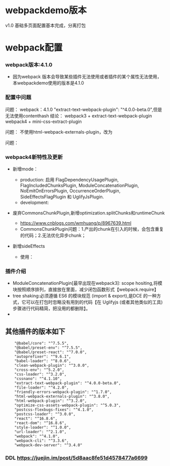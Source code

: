 # webpackdemo版本
v1.0 基础多页面配置基本完成，分离打包
# webpack配置
### webpack版本:4.1.0
* 因为webpack 版本会导致某些插件无法使用或者插件的某个属性无法使用，本webpackdemo使用的版本是4.1.0

### 配置中问题
问题：
webpack：4.1.0 "extract-text-webpack-plugin": "^4.0.0-beta.0",但是无法使用contenthash
结论：
webpack3 + extract-text-webpack-plugin
webpack4 + mini-css-extract-plugin


问题：
不使用html-webpack-externals-plugin，改为


问题：

### 
### webpack4新特性及更新
* 新增mode：
    * production:
启用 FlagDependencyUsagePlugin, FlagIncludedChunksPlugin, ModuleConcatenationPlugin, NoEmitOnErrorsPlugin, OccurrenceOrderPlugin, SideEffectsFlagPlugin 和 UglifyJsPlugin.
    * development:
* 废弃CommonsChunkPlugin,新增optimization.splitChunks和runtimeChunk
    * https://www.cnblogs.com/wmhuang/p/8967639.html
    * CommonsChunkPlugin问题：1.产出的chunk在引入的时候，会包含重复的代码；2.无法优化异步chunk；

* 新增sideEffects
    * 使用：


### 插件介绍
* ModuleConcatenationPlugin[最早出现在webpack3]: scope hositing,将模块按照顺序排列，直接放在里面，减少闭包函数形式【webpack.require】
* tree shaking:必须遵循 ES6 的模块规范 (import & export),是DCE 的一种方式，它可以在打包时忽略没有用到的代码【在 Uglifyjs (或者其他类似的工具) 步骤进行代码精简，把没用的都删除】。
* 

## 其他插件的版本如下
```
    "@babel/core": "^7.5.5",
    "@babel/preset-env": "^7.5.5",
    "@babel/preset-react": "^7.0.0",
    "autoprefixer": "^9.6.1",
    "babel-loader": "^8.0.6",
    "clean-webpack-plugin": "^3.0.0",
    "cross-env": "^5.2.0",
    "css-loader": "^3.2.0",
    "cssnano": "^4.1.10",
    "extract-text-webpack-plugin": "^4.0.0-beta.0",
    "file-loader": "^4.2.0",
    "friendly-errors-webpack-plugin": "^1.7.0",
    "html-webpack-externals-plugin": "^3.8.0",
    "html-webpack-plugin": "^3.2.0",
    "optimize-css-assets-webpack-plugin": "^5.0.3",
    "postcss-flexbugs-fixes": "^4.1.0",
    "postcss-loader": "^3.0.0",
    "react": "^16.8.6",
    "react-dom": "^16.8.6",
    "style-loader": "^1.0.0",
    "url-loader": "^2.1.0",
    "webpack": "^4.1.0",
    "webpack-cli": "^3.3.6",
    "webpack-dev-server": "^3.4.0"
```


### DDL https://juejin.im/post/5d8aac8fe51d4578477a6699

### 